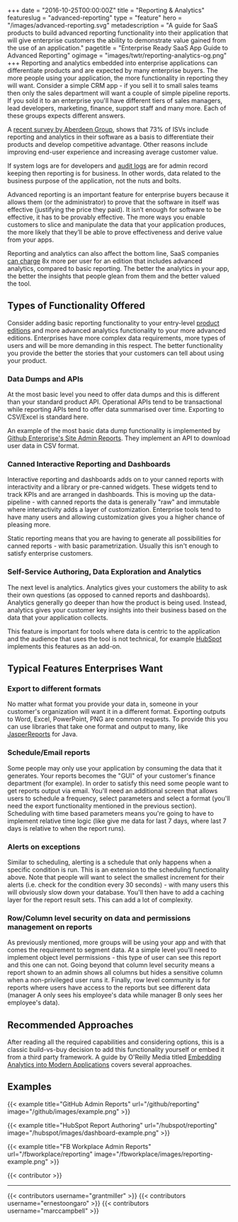 +++
date = "2016-10-25T00:00:00Z"
title = "Reporting & Analytics"
featureslug = "advanced-reporting"
type = "feature"
hero = "/images/advanced-reporting.svg"
metadescription = "A guide for SaaS products to build advanced reporting functionality into their application that will give enterprise customers the ability to demonstrate value gained from the use of an application."
pagetitle = "Enterprise Ready SaaS App Guide to Advanced Reporting"
ogimage = "images/twtr/reporting-analytics-og.png"
+++
Reporting and analytics embedded into enterprise applications can differentiate products and are expected by many enterprise buyers. The more people using your application, the more functionality in reporting they will want. Consider a simple CRM app - if you sell it to small sales teams then only the sales department will want a couple of simple pipeline reports. If you sold it to an enterprise you'll have different tiers of sales managers, lead developers, marketing, finance, support staff and many more. Each of these groups expects different answers.

A [recent survey by Aberdeen Group](http://aberdeen.com/research/8815/rr-embedded-business-intelligence/content.aspx), shows that 73% of ISVs include reporting and analytics in their software as a basis to differentiate their products and develop competitive advantage. Other reasons include improving end-user experience and increasing average customer value.

If system logs are for developers and [audit logs](../audit-log/) are for admin record keeping then reporting is for business. In other words, data related to the business purpose of the application, not the nuts and bolts.  

Advanced reporting is an important feature for enterprise buyers because it allows them (or the administrator) to prove that the software in itself was effective (justifying the price they paid).  It isn’t enough for software to be effective, it has to be provably effective. The more ways you enable customers to slice and manipulate the data that your application produces, the more likely that they’ll be able to prove effectiveness and derive value from your apps.

Reporting and analytics can also affect the bottom line, SaaS companies [ can charge](https://www.oreilly.com/ideas/ditch-the-data-dump) 8x more per user for an edition that includes advanced analytics, compared to basic reporting. The better the analytics in your app, the better the insights that people glean from them and the better valued the tool.

## Types of Functionality Offered
Consider adding basic reporting functionality to your entry-level [product editions](../product-assortment/) and more advanced analytics functionality to your more advanced editions. Enterprises have more complex data requirements, more types of users and will be more demanding in this respect. The better functionality you provide the better the stories that your customers can tell about using your product.

### Data Dumps and APIs
At the most basic level you need to offer data dumps and this is different than your standard product API. Operational APIs tend to be transactional while reporting APIs tend to offer data summarised over time. Exporting to CSV/Excel is standard here.

An example of the most basic data dump functionality is implemented by [Github Enterprise's Site Admin Reports](/github/reporting). They implement an API to download user data in CSV format.

### Canned Interactive Reporting and Dashboards
Interactive reporting and dashboards adds on to your canned reports with interactivity and a library or pre-canned widgets. These widgets tend to track KPIs and are arranged in dashboards. This is moving up the data-pipeline - with canned reports the data is generally "raw" and immutable where interactivity adds a layer of customization. Enterprise tools tend to have many users and allowing customization gives you a higher chance of pleasing more.  

Static reporting means that you are having to generate all possibilities for canned reports - with basic parametrization. Usually this isn't enough to satisfy enterprise customers.  

### Self-Service Authoring, Data Exploration and Analytics
The next level is analytics. Analytics gives your customers the ability to ask their own questions (as opposed to canned reports and dashboards). Analytics generally go deeper than how the product is being used. Instead, analytics gives your customer key insights into their business based on the data that your application collects.

This feature is important for tools where data is centric to the application and the audience that uses the tool is not technical, for example [HubSpot](/hubspot/reporting) implements this features as an add-on.

## Typical Features Enterprises Want
### Export to different formats
No matter what format you provide your data in, someone in your customer's organization will want it in a different format. Exporting outputs to Word, Excel, PowerPoint, PNG are common requests. To provide this you can use libraries that take one format and output to many, like [JasperReports](http://community.jaspersoft.com) for Java.

### Schedule/Email reports
Some people may only use your application by consuming the data that it generates. Your reports becomes the "GUI" of your customer's finance department (for example). In order to satisfy this need some people want to get reports output via email. You'll need an additional screen that allows users to schedule a frequency, select parameters and select a format (you'll need the export functionality mentioned in the previous section). Scheduling with time based parameters means you're going to have to implement relative time logic (like give me data for last 7 days, where last 7 days is relative to when the report runs).

### Alerts on exceptions
Similar to scheduling, alerting is a schedule that only happens when a specific condition is run. This is an extension to the scheduling functionality above. Note that people will want to select the smallest increment for their alerts (i.e. check for the condition every 30 seconds) - with many users this will obviously slow down your database. You'll then have to add a caching layer for the report result sets. This can add a lot of complexity.  

### Row/Column level security on data and permissions management on reports
As previously mentioned, more groups will be using your app and with that comes the requirement to segment data. At a simple level you'll need to implement object level permissions - this type of user can see this report and this one can not. Going beyond that column level security means a report shown to an admin shows all columns but hides a sensitive column when a non-privileged user runs it. Finally, row level community is for reports where users have access to the reports but see different data (manager A only sees his employee's data while manager B only sees her employee's data).

## Recommended Approaches
After reading all the required capabilities and considering options, this is a classic build-vs-buy decision to add this functionality yourself or embed it from a third party framework. A guide by O'Reilly Media titled [Embedding Analytics into Modern Applications](http://www.oreilly.com/data/free/embedding-analytics-in-modern-applications.csp) covers several approaches.

## Examples
{{< example title="GitHub Admin Reports" url="/github/reporting" image="/github/images/example.png" >}}

{{< example title="HubSpot Report Authoring" url="/hubspot/reporting" image="/hubspot/images/dashboard-example.png" >}}

{{< example title="FB Workplace Admin Reports" url="/fbworkplace/reporting" image="/fbworkplace/images/reporting-example.png" >}}

{{< contributor >}}

----
{{< contributors username="grantmiller" >}}
{{< contributors username="ernestoongaro" >}}
{{< contributors username="marccampbell" >}}
